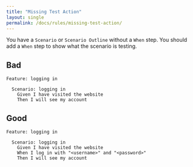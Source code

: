 ```yaml
---
title: "Missing Test Action"
layout: single
permalink: /docs/rules/missing-test-action/
---
```


You have a `Scenario` or `Scenario Outline` without a `When` step. You should add a `When` step to show what the scenario is testing.

## Bad

```gherkin
Feature: logging in

  Scenario: logging in
    Given I have visited the website
    Then I will see my account
```

## Good

```gherkin
Feature: logging in

  Scenario: logging in
    Given I have visited the website
    When I log in with "<username>" and "<password>"
    Then I will see my account
```
